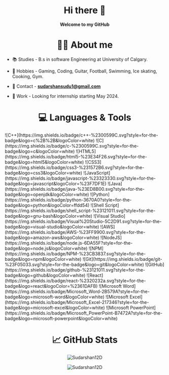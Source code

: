 
<html>
  <body>
    <h1 align= "center"> Hi there 👋</h1>
    <p align= "center"><b>Welcome to my GitHub</b></p>
  </body>
</html>

<h1 align= "center"> 🧑🏽 About me</h1>

* 📚 Studies - B.s in software Engineering at University of Calgary.

* 🏓 Hobbies - Gaming, Coding, Guitar, Football, Swimming, Ice skating, Cooking, Gym. 

* 📧 Contact - **sudarshansudu1@gmail.com**

* 🏢 Work - Looking for internship starting May 2024.

<h1 align= "center"> 💻 Languages & Tools</h1>
![C++](https://img.shields.io/badge/c++-%2300599C.svg?style=for-the-badge&logo=c%2B%2B&logoColor=white)
![C](https://img.shields.io/badge/c-%2300599C.svg?style=for-the-badge&logo=c&logoColor=white)
![HTML5](https://img.shields.io/badge/html5-%23E34F26.svg?style=for-the-badge&logo=html5&logoColor=white)
![CSS3](https://img.shields.io/badge/css3-%231572B6.svg?style=for-the-badge&logo=css3&logoColor=white)
![JavaScript](https://img.shields.io/badge/javascript-%23323330.svg?style=for-the-badge&logo=javascript&logoColor=%23F7DF1E)
![Java](https://img.shields.io/badge/java-%23ED8B00.svg?style=for-the-badge&logo=openjdk&logoColor=white)
![Python](https://img.shields.io/badge/python-3670A0?style=for-the-badge&logo=python&logoColor=ffdd54)
![Shell Script](https://img.shields.io/badge/shell_script-%23121011.svg?style=for-the-badge&logo=gnu-bash&logoColor=white)
![Visual Studio](https://img.shields.io/badge/Visual%20Studio-5C2D91.svg?style=for-the-badge&logo=visual-studio&logoColor=white)
![AWS](https://img.shields.io/badge/AWS-%23FF9900.svg?style=for-the-badge&logo=amazon-aws&logoColor=white)
![NodeJS](https://img.shields.io/badge/node.js-6DA55F?style=for-the-badge&logo=node.js&logoColor=white)
![NPM](https://img.shields.io/badge/NPM-%23CB3837.svg?style=for-the-badge&logo=npm&logoColor=white)
![Git](https://img.shields.io/badge/git-%23F05033.svg?style=for-the-badge&logo=git&logoColor=white)
![GitHub](https://img.shields.io/badge/github-%23121011.svg?style=for-the-badge&logo=github&logoColor=white)
![React](https://img.shields.io/badge/react-%2320232a.svg?style=for-the-badge&logo=react&logoColor=%2361DAFB)
![Microsoft Word](https://img.shields.io/badge/Microsoft_Word-2B579A?style=for-the-badge&logo=microsoft-word&logoColor=white)
![Microsoft Excel](https://img.shields.io/badge/Microsoft_Excel-217346?style=for-the-badge&logo=microsoft-excel&logoColor=white)
![Microsoft PowerPoint](https://img.shields.io/badge/Microsoft_PowerPoint-B7472A?style=for-the-badge&logo=microsoft-powerpoint&logoColor=white)



<html>
  <body>
    <h1 align= "center"> 📈 GitHub Stats </h1>
    <p align="center"><img  src="https://github-readme-stats-three-tau-84.vercel.app/api/top-langs/?username=Sudarshan12D" alt="Sudarshan12D" /></p>
    <p align="center"><img align="center" src="https://github-readme-streak-stats.herokuapp.com/?user=Sudarshan12D&theme=dark" alt="Sudarshan12D" /></p>
  </body>
</html>






